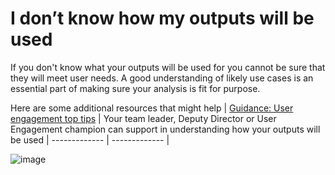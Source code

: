 # I don’t know how my outputs will be used


If you don't know what your outputs will be used for you cannot be sure that they will meet user needs. A good understanding of likely use cases is an essential part of making sure your analysis is fit for purpose.

Here are some additional resources that might help
| [Guidance: User engagement top tips](https://analysisfunction.civilservice.gov.uk/policy-store/user-engagement-top-tips/) | Your team leader, Deputy Director or User Engagement champion can support in understanding how your outputs will be used
| ------------- | ------------- | 


![image](https://user-images.githubusercontent.com/92517253/194824005-cb1b7d6f-3c5c-4e81-8619-e6257faf003a.png)

